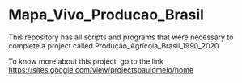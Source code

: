 # Mapa_Vivo_Producao_Brasil
This repository has all scripts and programs that were necessary to complete a project called Produção_Agrícola_Brasil_1990_2020.

To know more about this project, go to the link https://sites.google.com/view/projectspaulomelo/home
